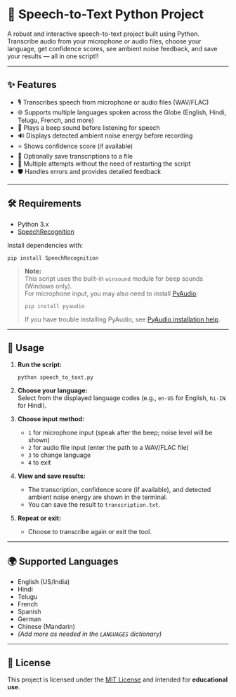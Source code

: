 # 🎤 Speech-to-Text Python Project

A robust and interactive speech-to-text project built using Python.  
Transcribe audio from your microphone or audio files, choose your language, get confidence scores, see ambient noise feedback, and save your results — all in one script!!

---

## ✨ Features

- 🎙️ Transcribes speech from microphone or audio files (WAV/FLAC)
- 🌐 Supports multiple languages spoken across the Globe (English, Hindi, Telugu, French, and more)
- 🔔 Plays a beep sound before listening for speech
- 🔊 Displays detected ambient noise energy before recording
- ⭐ Shows confidence score (if available)
- 💾 Optionally save transcriptions to a file
- 🔄 Multiple attempts without the need of restarting the script
- 🛡️ Handles errors and provides detailed feedback

---

## 🛠 Requirements

- Python 3.x  
- [SpeechRecognition](https://pypi.org/project/SpeechRecognition/)

Install dependencies with:
```
pip install SpeechRecognition
```

> **Note:**  
> This script uses the built-in `winsound` module for beep sounds (Windows only).  
> For microphone input, you may also need to install [PyAudio](https://pypi.org/project/PyAudio/):
> ```
> pip install pyaudio
> ```
> If you have trouble installing PyAudio, see [PyAudio installation help](https://people.csail.mit.edu/hubert/pyaudio/#downloads).

---

## 🚀 Usage

1. **Run the script:**
   ```
   python speech_to_text.py
   ```

2. **Choose your language:**  
   Select from the displayed language codes (e.g., `en-US` for English, `hi-IN` for Hindi).

3. **Choose input method:**  
   - `1` for microphone input (speak after the beep; noise level will be shown)
   - `2` for audio file input (enter the path to a WAV/FLAC file)
   - `3` to change language
   - `4` to exit

4. **View and save results:**  
   - The transcription, confidence score (if available), and detected ambient noise energy are shown in the terminal.
   - You can save the result to `transcription.txt`.

5. **Repeat or exit:**  
   - Choose to transcribe again or exit the tool.

---

## 🌍 Supported Languages

- English (US/India)
- Hindi
- Telugu
- French
- Spanish
- German
- Chinese (Mandarin)
- *(Add more as needed in the `LANGUAGES` dictionary)*

---

## 📜 License

This project is licensed under the [MIT License](../LICENSE) and intended for **educational use**.











